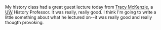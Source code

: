 My history class had a great guest lecture today from <a href="http://depts.washington.edu/clio/faculty/faculty_cv/mckenzie.html">Tracy McKenzie</a>, a <a href="http://www.washington.edu/">UW</a> History Professor.  It was really, really good.  I think I'm going to write a little something about what he lectured on--it was really good and really thougth provoking.